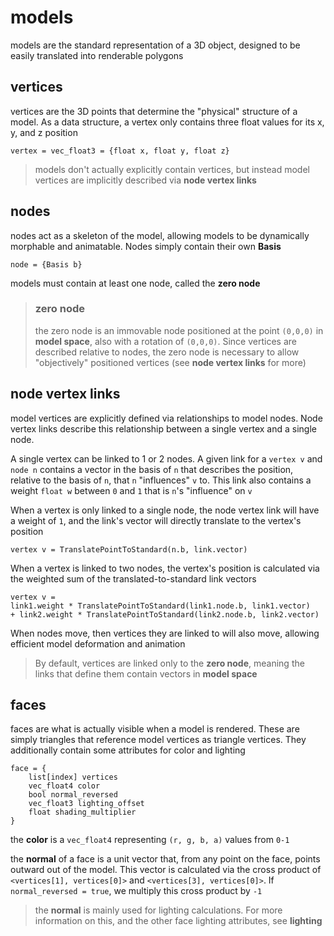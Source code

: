 # models
models are the standard representation of a 3D object, designed to be easily translated into renderable polygons

## vertices
vertices are the 3D points that determine the "physical" structure of a model. As a data structure, a vertex only contains three float values for its x, y, and z position

```
vertex = vec_float3 = {float x, float y, float z}
```

> models don't actually explicitly contain vertices, but instead model vertices are implicitly described via **node vertex links**

## nodes
nodes act as a skeleton of the model, allowing models to be dynamically morphable and animatable. Nodes simply contain their own **Basis**

```
node = {Basis b}
```

models must contain at least one node, called the **zero node**

> ### zero node
> the zero node is an immovable node positioned at the point `(0,0,0)` in **model space**, also with a rotation of `(0,0,0)`. Since vertices are described relative to nodes, the zero node is necessary to allow "objectively" positioned vertices (see **node vertex links** for more)

## node vertex links
model vertices are explicitly defined via relationships to model nodes. 
Node vertex links describe this relationship between a single vertex and a single node.

A single vertex can be linked to 1 or 2 nodes. A given link for a `vertex v` and `node n` contains a vector in the basis of `n` that describes the position, relative to the basis of `n`, that `n` "influences" `v` to. This link also contains a weight `float w` between `0` and `1` that is `n`'s "influence" on `v`

When a vertex is only linked to a single node, the node vertex link will have a weight of `1`, and the link's vector will directly translate to the vertex's position

```
vertex v = TranslatePointToStandard(n.b, link.vector)
```

When a vertex is linked to two nodes, the vertex's position is calculated via the weighted sum of the translated-to-standard link vectors

```
vertex v =
link1.weight * TranslatePointToStandard(link1.node.b, link1.vector)
+ link2.weight * TranslatePointToStandard(link2.node.b, link2.vector)
```

When nodes move, then vertices they are linked to will also move, allowing efficient model deformation and animation

> By default, vertices are linked only to the **zero node**, meaning the links that define them contain vectors in **model space**

## faces
faces are what is actually visible when a model is rendered. These are simply triangles that reference model vertices as triangle vertices. They additionally contain some attributes for color and lighting

```
face = {
    list[index] vertices
    vec_float4 color
    bool normal_reversed
    vec_float3 lighting_offset
    float shading_multiplier
}
```

the **color** is a `vec_float4` representing `(r, g, b, a)` values from `0-1`

the **normal** of a face is a unit vector that, from any point on the face, points outward out of the model. This vector is calculated via the cross product of `<vertices[1], vertices[0]>` and `<vertices[3], vertices[0]>`. If `normal_reversed = true`, we multiply this cross product by `-1`

> the **normal** is mainly used for lighting calculations. For more information on this, and the other face lighting attributes, see **lighting**